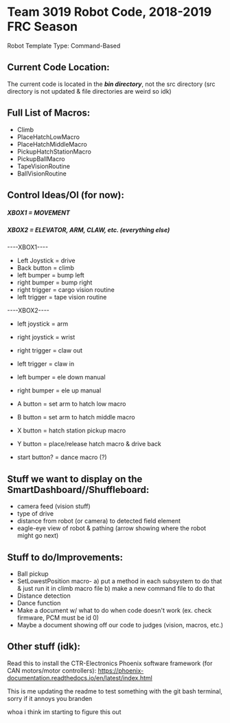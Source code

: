# Team 3019 Robot Code, 2018-2019 FRC Season
Robot Template Type: Command-Based
 
## Current Code Location:
The current code is located in the ***bin directory***, not the src directory (src directory is not updated & file directories are weird so idk)

## Full List of Macros:
- Climb
- PlaceHatchLowMacro
- PlaceHatchMiddleMacro
- PickupHatchStationMacro
- PickupBallMacro
- TapeVisionRoutine
- BallVisionRoutine

## Control Ideas/OI (for now):
##### XBOX1 = MOVEMENT
##### XBOX2 = ELEVATOR, ARM, CLAW, etc. (everything else)

----XBOX1----
 
 * Left Joystick = drive
 * Back button = climb
 * left bumper = bump left
 * right bumper = bump right
 * right trigger = cargo vision routine
 * left trigger = tape vision routine
 
----XBOX2----
 
 * left joystick = arm
 * right joystick = wrist
 * right trigger = claw out
 * left trigger = claw in
 * left bumper = ele down manual
 * right bumper = ele up manual
 
 * A button = set arm to hatch low macro
 * B button = set arm to hatch middle macro
 * X button = hatch station pickup macro
 * Y button = place/release hatch macro & drive back
 * start button? = dance macro (?)
 
## Stuff we want to display on the SmartDashboard//Shuffleboard:
- camera feed (vision stuff) 
- type of drive
- distance from robot (or camera) to detected field element
- eagle-eye view of robot & pathing (arrow showing where the robot might go next)

## Stuff to do/Improvements:
- Ball pickup
- SetLowestPosition macro-
   a) put a method in each subsystem to do that & just run it in climb macro file
   b) make a new command file to do that
- Distance detection
- Dance function
- Make a document w/ what to do when code doesn't work (ex. check firmware, PCM must be id 0)
- Maybe a document showing off our code to judges (vision, macros, etc.)

## Other stuff (idk):
Read this to install the CTR-Electronics Phoenix software framework (for CAN motors/motor controllers):
https://phoenix-documentation.readthedocs.io/en/latest/index.html

This is me updating the readme to test something with the git bash terminal, sorry if it annoys you branden

whoa i think im starting to figure this out

